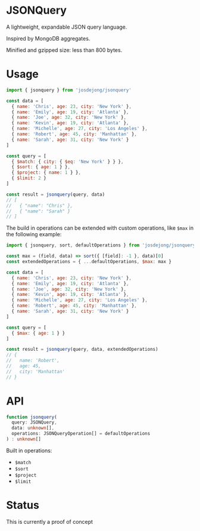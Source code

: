 # JSONQuery

A lightweight, expandable JSON query language. 

Inspired by MongoDB aggregates.

Minified and gzipped size: less than 800 bytes.

# Usage

```js
import { jsonquery } from 'josdejong/jsonquery'

const data = [
  { name: 'Chris', age: 23, city: 'New York' },
  { name: 'Emily', age: 19, city: 'Atlanta' },
  { name: 'Joe', age: 32, city: 'New York' },
  { name: 'Kevin', age: 19, city: 'Atlanta' },
  { name: 'Michelle', age: 27, city: 'Los Angeles' },
  { name: 'Robert', age: 45, city: 'Manhattan' },
  { name: 'Sarah', age: 31, city: 'New York' }
]

const query = [
  { $match: { city: { $eq: 'New York' } } },
  { $sort: { age: 1 } },
  { $project: { name: 1 } },
  { $limit: 2 }
]

const result = jsonquery(query, data)
// [
//   { "name": "Chris" },
//   { "name": "Sarah" }
// ]
```

The build in operations can be extended with custom operations, like `$max` in the following example:

```js
import { jsonquery, sort, defaultOperations } from 'josdejong/jsonquery'

const max = (field, data) => sort({ [field]: -1 }, data)[0]
const extendedOperations = { ...defaultOperations, $max: max }

const data = [
  { name: 'Chris', age: 23, city: 'New York' },
  { name: 'Emily', age: 19, city: 'Atlanta' },
  { name: 'Joe', age: 32, city: 'New York' },
  { name: 'Kevin', age: 19, city: 'Atlanta' },
  { name: 'Michelle', age: 27, city: 'Los Angeles' },
  { name: 'Robert', age: 45, city: 'Manhattan' },
  { name: 'Sarah', age: 31, city: 'New York' }
]

const query = [
  { $max: { age: 1 } }
]

const result = jsonquery(query, data, extendedOperations)
// {
//   name: 'Robert',
//   age: 45,
//   city: 'Manhattan'
// }
```

# API

```ts
function jsonquery(
  query: JSONQuery, 
  data: unknown[], 
  operations: JSONQueryOperation[] = defaultOperations
) : unknown[]
```

Built in operations:

- `$match`
- `$sort`
- `$project`
- `$limit`

# Status

This is currently a proof of concept
